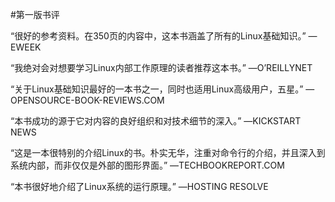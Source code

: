 #第一版书评

“很好的参考资料。在350页的内容中，这本书涵盖了所有的Linux基础知识。”
—EWEEK

“我绝对会对想要学习Linux内部工作原理的读者推荐这本书。”
—O’REILLYNET

“关于Linux基础知识最好的一本书之一，同时也适用Linux高级用户，五星。”
—OPENSOURCE-BOOK-REVIEWS.COM

“本书成功的源于它对内容的良好组织和对技术细节的深入。”
—KICKSTART NEWS

“这是一本很特别的介绍Linux的书。朴实无华，注重对命令行的介绍，并且深入到系统内部，而非仅仅是外部的图形界面。”
—TECHBOOKREPORT.COM

“本书很好地介绍了Linux系统的运行原理。”
—HOSTING RESOLVE